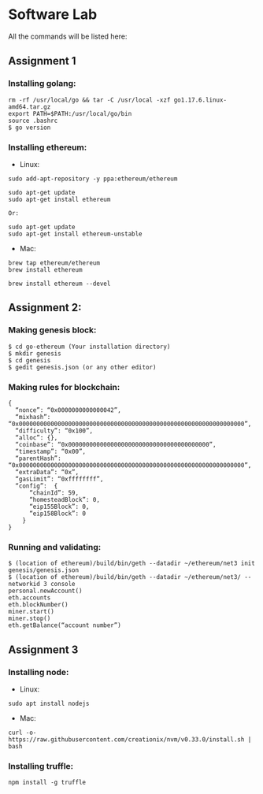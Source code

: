 # Software Lab
All the commands will be listed here:

## Assignment 1
### Installing golang:
```
rm -rf /usr/local/go && tar -C /usr/local -xzf go1.17.6.linux-amd64.tar.gz
export PATH=$PATH:/usr/local/go/bin
source .bashrc
$ go version
```

### Installing ethereum:
* Linux:
```
sudo add-apt-repository -y ppa:ethereum/ethereum

sudo apt-get update
sudo apt-get install ethereum

Or:

sudo apt-get update
sudo apt-get install ethereum-unstable
```
* Mac:
```
brew tap ethereum/ethereum
brew install ethereum

brew install ethereum --devel
```

## Assignment 2:
### Making genesis block:
```
$ cd go-ethereum (Your installation directory)
$ mkdir genesis
$ cd genesis
$ gedit genesis.json (or any other editor)
```
### Making rules for blockchain:
```
{
  “nonce”: “0x0000000000000042”,
  “mixhash”: “0x0000000000000000000000000000000000000000000000000000000000000000”,
  “difficulty”: “0x100”,
  “alloc”: {},
  “coinbase”: “0x0000000000000000000000000000000000000000”,
  “timestamp”: “0x00”,
  “parentHash”:          “0x0000000000000000000000000000000000000000000000000000000000000000”,
  “extraData”: “0x”,
  “gasLimit”: “0xffffffff”,
  “config”:  {
      “chainId”: 59,
      “homesteadBlock”: 0,
      “eip155Block”: 0,
      “eip158Block”: 0
    }
}
```
### Running and validating:
```
$ (location of ethereum)/build/bin/geth --datadir ~/ethereum/net3 init genesis/genesis.json
$ (location of ethereum)/build/bin/geth --datadir ~/ethereum/net3/ --networkid 3 console
personal.newAccount()
eth.accounts
eth.blockNumber()
miner.start()
miner.stop()
eth.getBalance(“account number”)
```

## Assignment 3
### Installing node:
* Linux:
```
sudo apt install nodejs
```
* Mac:
```
curl -o- https://raw.githubusercontent.com/creationix/nvm/v0.33.0/install.sh | bash
```
### Installing truffle:
```
npm install -g truffle
```

